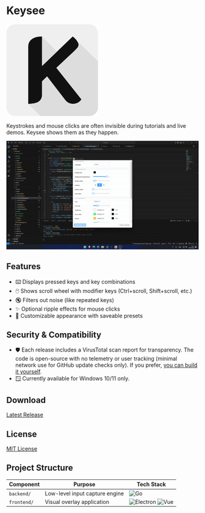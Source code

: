# Keysee

![Keysee Logo](keysee-logo.svg)

Keystrokes and mouse clicks are often invisible during tutorials and live demos. Keysee shows them as they happen.

![Showcase](demo.gif)

## Features

- ⌨️ Displays pressed keys and key combinations
- 🖱️ Shows scroll wheel with modifier keys (Ctrl+scroll, Shift+scroll, etc.)
- 🔇 Filters out noise (like repeated keys)
- ✨ Optional ripple effects for mouse clicks
- 🎨 Customizable appearance with saveable presets

## Security & Compatibility
- 🛡️ Each release includes a VirusTotal scan report for transparency. The code is open-source with no telemetry or user tracking (minimal network use for GitHub update checks only). If you prefer, [you can build it yourself](BUILD.md).
- 🪟 Currently available for Windows 10/11 only.

## Download

[Latest Release](https://github.com/Sakhnovkrg/Keysee-App/releases/latest)

## License

[MIT License](LICENSE)

## Project Structure

| Component  | Purpose                          | Tech Stack                               |
|------------|----------------------------------|------------------------------------------|
| `backend/` | Low-level input capture engine   | ![Go](https://img.shields.io/badge/-Go-00ADD8?logo=go&logoColor=white) |
| `frontend/`| Visual overlay application       | ![Electron](https://img.shields.io/badge/-Electron-47848F?logo=electron&logoColor=white) ![Vue](https://img.shields.io/badge/-Vue.js-4FC08D?logo=vue.js&logoColor=white) |